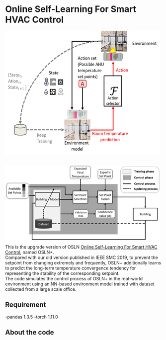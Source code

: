 # Online Self-Learning For Smart HVAC Control
<img src="./png/Tiser.png" width="500" height="400"><br>
<br>

<img src="./png/System.png" width="500" height="250">
This is the upgrade version of OSLN <a href="https://ieeexplore.ieee.org/document/8914027">Online Self-Learning For Smart HVAC Control</a>, named OSLN+.<br>
Compared with our old version published in IEEE SMC 2019, to prevent the setpoint from changing extremely and frequently, OSLN+ additionally learns to predict the long-term temperature convergence tendency for representing the stability of the corresponding setpoint. <br>
The code simulates the control process of OSLN+ in the real-world environment using an NN-based environment model trained with dataset collected from a large scale office.

## Requirement
-pandas                    1.3.5
-torch                     1.11.0

## About the code



